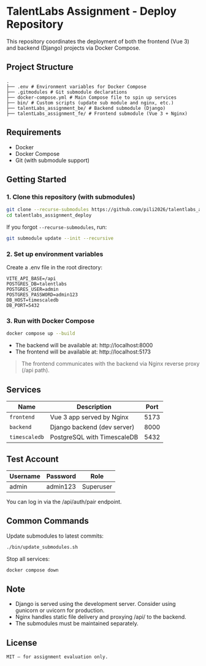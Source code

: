 # TalentLabs Assignment - Deploy Repository

This repository coordinates the deployment of both the frontend (Vue 3) and backend (Django) projects via Docker Compose.

## Project Structure
```text
.
├── .env # Environment variables for Docker Compose
├── .gitmodules # Git submodule declarations
├── docker-compose.yml # Main Compose file to spin up services
├── bin/ # Custom scripts (update sub module and nginx, etc.)
├── talentLabs_assignment_be/ # Backend submodule (Django)
├── talentLabs_assignment_fe/ # Frontend submodule (Vue 3 + Nginx)
```

## Requirements

- Docker
- Docker Compose
- Git (with submodule support)


## Getting Started

### 1. Clone this repository (with submodules)

```bash
git clone --recurse-submodules https://github.com/pili2026/talentlabs_assignment_deploy.git
cd talentlabs_assignment_deploy
```
If you forgot `--recurse-submodules`, run:
```bash
git submodule update --init --recursive
```

### 2. Set up environment variables
Create a .env file in the root directory:
```env
VITE_API_BASE=/api
POSTGRES_DB=talentlabs
POSTGRES_USER=admin
POSTGRES_PASSWORD=admin123
DB_HOST=timescaledb
DB_PORT=5432
```

### 3. Run with Docker Compose
```bash
docker compose up --build
```

* The backend will be available at: http://localhost:8000
* The frontend will be available at: http://localhost:5173

> The frontend communicates with the backend via Nginx reverse proxy (/api path).

## Services
| Name          | Description                 | Port |
| ------------- | --------------------------- | ---- |
| `frontend`    | Vue 3 app served by Nginx   | 5173 |
| `backend`     | Django backend (dev server) | 8000 |
| `timescaledb` | PostgreSQL with TimescaleDB | 5432 |


## Test Account
| Username | Password | Role      |
| -------- | -------- | --------- |
| admin    | admin123 | Superuser |

You can log in via the /api/auth/pair endpoint.

## Common Commands
Update submodules to latest commits:
```bash
./bin/update_submodules.sh
```

Stop all services:
```bash
docker compose down
```

## Note
* Django is served using the development server. Consider using gunicorn or uvicorn for production.
* Nginx handles static file delivery and proxying /api/ to the backend.
* The submodules must be maintained separately.

## License
```
MIT – for assignment evaluation only.
```